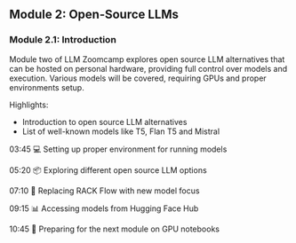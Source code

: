 ## Module 2: Open-Source LLMs

### Module 2.1: Introduction 
Module two of LLM Zoomcamp explores open source LLM alternatives that can be hosted on personal hardware, providing full control over models and execution. Various models will be covered, requiring GPUs and proper environments setup.

Highlights:
* Introduction to open source LLM alternatives
* List of well-known models like T5, Flan T5 and Mistral

03:45	💻 Setting up proper environment for running models

05:20	📦 Exploring different open source LLM options

07:10	🚀 Replacing RACK Flow with new model focus

09:15	📊 Accessing models from Hugging Face Hub

10:45	📝 Preparing for the next module on GPU notebooks


